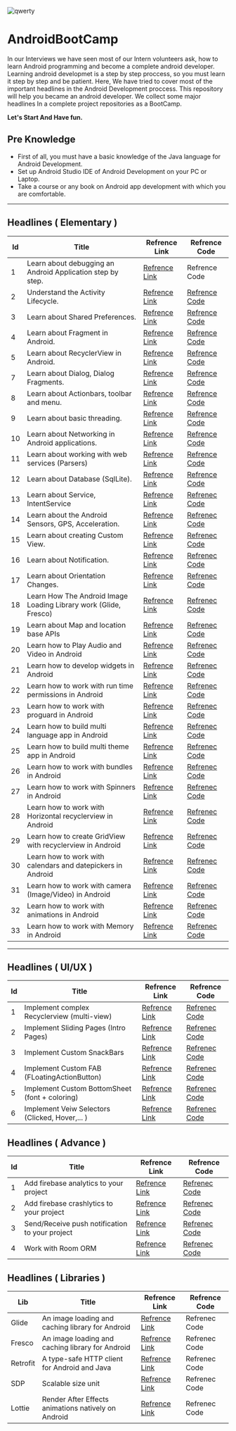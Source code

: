![qwerty](https://user-images.githubusercontent.com/13493645/66268485-abdb2300-e84a-11e9-91ef-2c01917f153d.jpg)


# AndroidBootCamp
In our Interviews we have seen most of our Intern volunteers ask, how to learn Android programming and become a complete android developer. Learning android developmet is a step by step proccess, so you must learn it step by step and be patient. Here, We have tried to cover most of the important headlines in the Android Development proccess. This repository will help you became an android developer. We collect some major headlines In a complete project repositories as a BootCamp.

**Let's Start And Have fun.**



## Pre Knowledge
* First of all, you must have a basic knowledge of the Java language for Android Development.
* Set up Android Studio IDE of Android Development on your PC or Laptop.
* Take a course or any book on Android app development with which you are comfortable.

---

## Headlines ( Elementary )

| Id | Title | Refrence Link | Refrence Code |
| --- | --- | --- | --- |
|1| Learn about debugging an Android Application step by step.| [Refrence Link](https://developer.android.com/training/data-storage/shared-preferences) | Refrence Code |
|2| Understand the Activity Lifecycle. | [Refrence Link](https://developer.android.com/guide/components/activities/activity-lifecycle) | [Refrence Code](https://github.com/faramarzaf/Activity-Lifecycle) |
|3| Learn about Shared Preferences. | [Refrence Link](https://developFer.android.com/training/data-storage/shared-preferences) | [Refrence Code](https://github.com/faramarzaf/Shared-Preferences) |
|4| Learn about Fragment in Android. | [Refrence Link](https://developer.android.com/guide/components/fragments.html) | [Refrence Code](https://github.com/faramarzaf/Fragments) |
|5| Learn about RecyclerView in Android.| [Refrence Link](https://developer.android.com/reference/android/support/v7/widget/RecyclerView.html) | [Refrence Code](https://github.com/faramarzaf/RecyclerViewPack) |
|7| Learn about Dialog, Dialog Fragments. | [Refrence Link](https://developer.android.com/guide/topics/ui/dialogs) | [Refrence Code](https://github.com/faramarzaf/Dialogs)|
|8| Learn about Actionbars, toolbar and menu. | [Refrence Link](https://developer.android.com/reference/android/widget/Toolbar) | [Refrence Code](https://github.com/faramarzaf/Toolbar-Menu)|
|9| Learn about basic threading. | [Refrence Link](https://developer.android.com/topic/performance/threads) | [Refrence Code](https://github.com/faramarzaf/Thread ) |
|10| Learn about Networking in Android applications. | [Refrence Link](https://developer.android.com/training/basics/network-ops/connecting) | [Refrence Code](https://github.com/faramarzaf/Network) |
|11| Learn about working with web services (Parsers) | [Refrence Link](https://developer.android.com/reference/org/xml/sax/Parser) | [Refrence Code](https://github.com/faramarzaf/Parser ) |
|12| Learn about Database (SqlLite). | [Refrence Link](https://developer.android.com/training/data-storage/sqlite) | [Refrence Code](https://github.com/faramarzaf/SQLite-CRUD) |
|13| Learn about Service, IntentService | [Refrence Link](https://developer.android.com/guide/components/services.html) | [Refrenec Code](https://github.com/faramarzaf/Service) |
|14| Learn about the Android Sensors, GPS, Acceleration. | [Refrence Link](https://developer.android.com/guide/topics/sensors/sensors_motion.html) | [Refrenec Code](https://github.com/faramarzaf/Sensors) |
|15| Learn about creating Custom View. | [Refrence Link](https://developer.android.com/training/custom-views/index.html) | [Refrenec Code](https://github.com/faramarzaf/ValueSelector) |
|16| Learn about Notification. | [Refrence Link](https://developer.android.com/guide/topics/ui/notifiers/notifications.html) | [Refrenec Code](https://github.com/faramarzaf/Notification) |
|17| Learn about Orientation Changes. | [Refrence Link](https://developer.android.com/guide/topics/resources/runtime-changes.html) | [Refrenec Code](https://github.com/faramarzaf/Orientation-Changes) |
|18| Learn How The Android Image Loading Library work (Glide, Fresco) | [Refrence Link](https://github.com/bumptech/glide) | [Refrenec Code](https://github.com/faramarzaf/ImageLoading ) |
|19| Learn about Map and location base APIs | [Refrence Link](https://developers.google.com/android/reference/com/google/android/gms/maps/MapView) | [Refrenec Code](https://github.com/faramarzaf/Bootcamp-Map ) |
|20| Learn how to Play Audio and Video in Android | [Refrence Link](https://developer.android.com/guide/topics/media) | [Refrenec Code](https://github.com/faramarzaf/Audio-Video ) |
|21| Learn how to develop widgets in Android | [Refrence Link](https://developer.android.com/guide/topics/appwidgets/overview) | [Refrenec Code](https://github.com/faramarzaf/Widget) |
|22| Learn how to work with run time permissions in Android | [Refrence Link](https://developer.android.com/training/permissions/requesting) | [Refrenec Code](https://github.com/faramarzaf/Permissions) |
|23| Learn how to work with proguard in Android | [Refrence Link](https://developer.android.com/studio/build/shrink-code) | [Refrenec Code](https://github.com/faramarzaf/Proguard  ) |
|24| Learn how to build multi language app in Android | [Refrence Link](https://developer.android.com/training/basics/supporting-devices/languages) | [Refrenec Code](https://github.com/faramarzaf/MultiLanguage) |
|25| Learn how to build multi theme app in Android | [Refrence Link](https://developer.android.com/guide/topics/ui/look-and-feel/themes) | [Refrenec Code](https://github.com/faramarzaf/MultiTheme) |
|26| Learn how to work with bundles in Android | [Refrence Link](https://developer.android.com/reference/android/os/Bundle) | [Refrenec Code](https://github.com/faramarzaf/FragmentBundle) |
|27| Learn how to work with Spinners in Android | [Refrence Link](https://developer.android.com/guide/topics/ui/controls/spinner) | [Refrenec Code](https://github.com/faramarzaf/Spinner-Pack) |
|28| Learn how to work with Horizontal recyclerview in Android | [Refrence Link](https://developer.android.com/reference/android/support/v7/widget/LinearLayoutManager) | [Refrenec Code](https://github.com/faramarzaf/RecyclerViewPack) |
|29| Learn how to create GridView with recyclerview in Android | [Refrence Link](https://developer.android.com/reference/android/support/v7/widget/GridLayoutManager) | [Refrenec Code](https://github.com/faramarzaf/GridViewPack) |
|30| Learn how to work with calendars and datepickers in Android | [Refrence Link](https://developer.android.com/reference/java/util/Calendar) | [Refrenec Code](https://github.com/faramarzaf/DatePickers) |
|31| Learn how to work with camera (Image/Video) in Android | [Refrence Link](https://developer.android.com/guide/topics/media/camera) | [Refrenec Code](https://github.com/faramarzaf/CameraPack) |
|32| Learn how to work with animations in Android | [Refrence Link](https://developer.android.com/training/animation/overview) | [Refrenec Code](https://github.com/faramarzaf/Animations) |
|33| Learn how to work with Memory in Android | [Refrence Link](https://developer.android.com/topic/performance/memory-overview) | [Refrenec Code](https://github.com/faramarzaf/Memory) |

---

## Headlines ( UI/UX )
| Id | Title | Refrence Link | Refrence Code |
| --- | --- | --- | --- |
|1| Implement complex Recyclerview (multi-view) | [Refrence Link](https://developer.android.com/guide/topics/ui/layout/recyclerview) | [Refrenec Code](https://github.com/faramarzaf/RecyclerViewPack) |
|2| Implement Sliding Pages (Intro Pages) | [Refrence Link](https://developer.android.com/training/animation/screen-slide) | [Refrenec Code](https://github.com/faramarzaf/SlidingPage) |
|3| Implement Custom SnackBars | [Refrence Link](https://developer.android.com/reference/android/support/design/widget/Snackbar) | [Refrenec Code](https://github.com/faramarzaf/SnackBarApp) |
|4| Implement Custom FAB (FLoatingActionButton) | [Refrence Link](https://developer.android.com/guide/topics/ui/floating-action-button) | [Refrenec Code](https://github.com/faramarzaf/FloatingActionButton) |
|5| Implement Custom BottomSheet (font + coloring) | [Refrence Link](https://developer.android.com/reference/com/google/android/material/bottomsheet/package-summary) | [Refrenec Code](https://github.com/faramarzaf/BottomSheet) |
|6| Implement Veiw Selectors (Clicked, Hover,... ) | [Refrence Link](https://developer.android.com/guide/topics/resources/color-list-resource) | [Refrenec Code](https://github.com/faramarzaf/ViewSelectors) |


## Headlines ( Advance )
| Id | Title | Refrence Link | Refrence Code |
| --- | --- | --- | --- |
|1| Add firebase analytics to your project | [Refrence Link](https://firebase.google.com/docs/analytics/get-started?platform=android) | [Refrenec Code](https://github.com/faramarzaf/FirebaseAnalytics) |
|2| Add firebase crashlytics to your project | [Refrence Link](https://firebase.google.com/docs/crashlytics/get-started?platform=android) | [Refrenec Code](https://github.com/faramarzaf/Firebase-Crashlytics) |
|3| Send/Receive push notification to your project | [Refrence Link](https://firebase.google.com/docs/cloud-messaging/android/first-message) | [Refrenec Code](https://github.com/faramarzaf/Firebase-PushNotif) |
|4| Work with Room ORM | [Refrence Link](https://developer.android.com/topic/libraries/architecture/room) | [Refrenec Code](https://github.com/faramarzaf/RoomApp)|


## Headlines ( Libraries )
| Lib | Title | Refrence Link | Refrence Code |
| --- | --- | --- | --- |
| Glide | An image loading and caching library for Android | [Refrence Link](https://github.com/bumptech/glide) | Refrenec Code |
| Fresco | An image loading and caching library for Android | [Refrence Link](https://frescolib.org/docs/index.html) | Refrenec Code |
| Retrofit | A type-safe HTTP client for Android and Java | [Refrence Link](https://square.github.io/retrofit/) | Refrenec Code |
| SDP | Scalable size unit | [Refrence Link](https://github.com/intuit/sdp) | Refrenec Code |
| Lottie | Render After Effects animations natively on Android | [Refrence Link](https://github.com/airbnb/lottie-android) | Refrenec Code |


